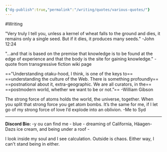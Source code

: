 ```yaml
---
{"dg-publish":true,"permalink":"/writing/quotes/various-quotes/"}
---
```


#Writing 

"Very truly I tell you, unless a kernel of wheat falls to the ground and dies, it remains only a single seed. But if it dies, it produces many seeds." 
-John 12:24


"\...and that is based on the premise that knowledge is to be found at
the edge of experience and that the body is the site for gaining
knowledge."
-quote from transgressive fiction wiki page


=="Understanding otaku-hood, I think, is one of the keys to==
==understanding the culture of the Web. There is something profoundly==
==postnational about it, extra-geographic. We are all curators, in the==
==postmodern world, whether we want to be or not.”==
-William Gibson


The strong force of atoms holds the world, the universe, together. When you split that strong force you get atom bombs. It’s the same for me, if I let go of my strong force of love I’d explode into an oblivion. 
-Me to Syd

- - -

**Discord Bio:** 
 -y ou can find me - blue - dreaming of California, Häagen-Dazs ice cream, and being under a roof - 

I look inside my soul and I see calculation. Outside is chaos. Either way, I can't stand being in either.


